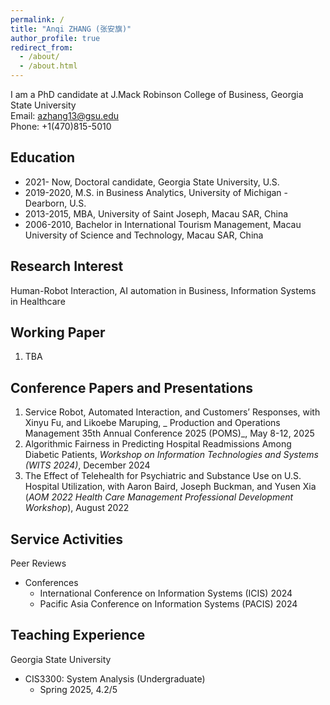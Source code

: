 ```yaml
---
permalink: /
title: "Anqi ZHANG (张安旗)"
author_profile: true
redirect_from: 
  - /about/
  - /about.html
---
```


I am a PhD candidate at J.Mack Robinson College of Business, Georgia State University  <br />
Email: azhang13@gsu.edu <br />
Phone: +1(470)815-5010 <br />

Education
------

* 2021- Now,           Doctoral candidate, Georgia State University, U.S.
* 2019-2020,           M.S. in Business Analytics, University of Michigan - Dearborn, U.S.
* 2013-2015,           MBA, University of Saint Joseph, Macau SAR, China
* 2006-2010,           Bachelor in International Tourism Management,
                  Macau University of Science and Technology, Macau SAR, China


Research Interest
------

Human-Robot Interaction, AI automation in Business, Information Systems in Healthcare


Working Paper
------
1. TBA

Conference Papers and Presentations
------

1. Service Robot, Automated Interaction, and Customers’ Responses, with Xinyu Fu, and Likoebe Maruping, _ Production and Operations Management 35th Annual Conference 2025 (POMS)_, May 8-12, 2025 
2. Algorithmic Fairness in Predicting Hospital Readmissions Among Diabetic Patients, _Workshop on Information Technologies and Systems (WITS 2024)_, December 2024
3. The Effect of Telehealth for Psychiatric and Substance Use on U.S. Hospital Utilization, with Aaron Baird, Joseph Buckman, and Yusen Xia 
 (_AOM 2022 Health Care Management Professional Development Workshop_), August 2022



Service Activities
------
Peer Reviews

* Conferences
  * International Conference on Information Systems (ICIS) 2024
  * Pacific Asia Conference on Information Systems (PACIS) 2024

Teaching Experience
------
Georgia State University
* CIS3300: System Analysis (Undergraduate)
  * Spring 2025, 4.2/5 



